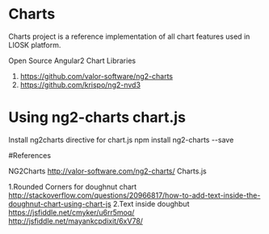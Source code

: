 # Charts
Charts project is a reference implementation of all chart features used in LIOSK platform.

Open Source Angular2 Chart Libraries

1. https://github.com/valor-software/ng2-charts
2. https://github.com/krispo/ng2-nvd3


# Using ng2-charts chart.js

Install ng2charts directive for chart.js
npm install ng2-charts --save





#References

NG2Charts
http://valor-software.com/ng2-charts/
Charts.js



1.Rounded Corners for doughnut chart
http://stackoverflow.com/questions/20966817/how-to-add-text-inside-the-doughnut-chart-using-chart-js
2.Text inside doughbut
https://jsfiddle.net/cmyker/u6rr5moq/
http://jsfiddle.net/mayankcpdixit/6xV78/
